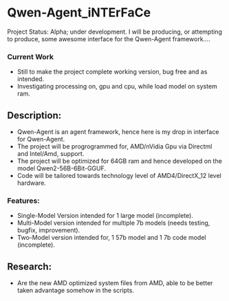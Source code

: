# Qwen-Agent_iNTErFaCe
Project Status: Alpha; under development. I will be producing, or attempting to produce, some awesome interface for the Qwen-Agent framework....

### Current Work
- Still to make the project complete working version, bug free and as intended.
- Investigating processing on, gpu and cpu, while load model on system ram.

## Description:
- Qwen-Agent is an agent framework, hence here is my drop in interface for Qwen-Agent. 
- The project will be progrogrammed for, AMD/nVidia Gpu via Directml and Intel/Amd, support.
- The project will be optimized for 64GB ram and  hence developed on the model Qwen2-56B-6Bit-GGUF. 
- Code will be tailored towards technology level of AMD4/DirectX_12 level hardware.

### Features:
- Single-Model Version intended for 1 large model (incomplete).
- Multi-Model version intended for multiple 7b models  (needs testing, bugfix, improvement).
- Two-Model version intended for, 1 57b model and 1 7b code model (incomplete).

## Research:
- Are the new AMD optimized system files from AMD, able to be better taken advantage somehow in the scripts.
